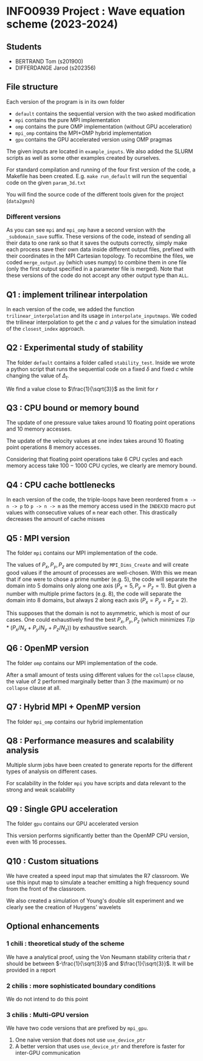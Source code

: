 # INFO0939 Project : Wave equation scheme (2023-2024)

## Students

* BERTRAND Tom (s201900)
* DIFFERDANGE Jarod (s202356)

## File structure

Each version of the program is in its own folder
* `default` contains the sequential version with the two asked modification
* `mpi` contains the pure MPI implementation
* `omp` contains the pure OMP implementation (without GPU acceleration)
* `mpi_omp` contains the MPI+OMP hybrid implementation
* `gpu` contains the GPU accelerated version using OMP pragmas

The given inputs are located in `example_inputs`. 
We also added the SLURM scripts as well as some other examples created by ourselves.

For standard compilation and running of the four first version of the code, a Makefile has been created.
E.g. `make run_default` will run the sequential code on the given `param_3d.txt`

You will find the source code of the different tools given for the project (`data2gmsh`)

### Different versions

As you can see `mpi` and `mpi_omp` have a second version with the `_subdomain_save` suffix.
These versions of the code, instead of sending all their data to one rank so that it saves the outputs correctly, simply make each process save their own data inside different output files, prefixed with their coordinates in the MPI Cartesian topology. To recombine the files, we coded `merge_output.py` (which uses numpy) to combine them in one file (only the first output specified in a parameter file is merged). Note that these versions of the code do not accept any other output type than `ALL`.

## Q1 : implement trilinear interpolation

In each version of the code, we added the function `trilinear_interpolation` and its usage in `interpolate_inputmaps`.
We coded the trilinear interpolation to get the $c$ and $\rho$ values for the simulation instead of the `closest_index` approach.

## Q2 : Experimental study of stability

The folder `default` contains a folder called `stability_test`. Inside we wrote a python script that runs the sequential code on a fixed $\delta$ and fixed $c$ while changing the value of $\Delta_t$.

We find a value close to $\frac{1}{\sqrt{3}}$ as the limit for $r$ 

## Q3 : CPU bound or memory bound

The update of one pressure value takes around $10$ floating point operations and $10$ memory accesses.

The update of the velocity values at one index takes around $10$ floating point operations $8$ memory accesses.

Considering that floating point operations take $6$ CPU cycles and each memory access take $100-1000$ CPU cycles, we clearly are memory bound.

## Q4 : CPU cache bottlenecks

In each version of the code, the triple-loops have been reordered from `m -> n -> p` to `p -> n -> m` as the memory access used in the `INDEX3D` macro put values with consecutive values of `m` near each other. This drastically decreases the amount of cache misses

## Q5 : MPI version

The folder `mpi` contains our MPI implementation of the code.

The values of $P_x, P_y, P_z$ are computed by `MPI_Dims_Create` and will create good values if the amount of processes are well-chosen.
With this we mean that if one were to chose a prime number (e.g. $5$), the code will separate the domain into $5$ domains only along one axis ($P_x = 5, P_y = P_z = 1$). 
But given a number with multiple prime factors (e.g. $8$), the code will separate the domain into $8$ domains, but always $2$ along each axis ($P_x = P_y = P_z = 2$).

This supposes that the domain is not to asymmetric, which is most of our cases. One could exhaustively find the best $P_x, P_y, P_z$ (which minimizes $T/p * (P_x/N_x + P_y/N_y + P_z/N_z)$) by exhaustive search.

## Q6 : OpenMP version

The folder `omp` contains our MPI implementation of the code.

After a small amount of tests using different values for the `collapse` clause, the value of $2$ performed marginally better than $3$ (the maximum) or no `collapse` clause at all.

## Q7 : Hybrid MPI + OpenMP version

The folder `mpi_omp` contains our hybrid implementation

## Q8 : Performance measures and scalability analysis

Multiple slurm jobs have been created to generate reports for the different types of analysis on different cases.

For scalability in the folder `mpi` you have scripts and data relevant to the strong and weak scalability

## Q9 : Single GPU acceleration 

The folder `gpu` contains our GPU accelerated version

This version performs significantly better than the OpenMP CPU version, even with $16$ processes.

## Q10 : Custom situations

We have created a speed input map that simulates the R7 classroom. We use this input map to simulate a teacher emitting a high frequency sound from the front of the classroom.

We also created a simulation of Young's double slit experiment and we clearly see the creation of Huygens' wavelets

## Optional enhancements

### 1 chili : theoretical study of the scheme

We have a analytical proof, using the Von Neumann stability criteria that $r$ should be between $-\frac{1}{\sqrt{3}}$ and $\frac{1}{\sqrt{3}}$. It will be provided in a report

### 2 chilis : more sophisticated boundary conditions

We do not intend to do this point

### 3 chilis : Multi-GPU version

We have two code versions that are prefixed by `mpi_gpu`.
1. One naive version that does not use `use_device_ptr`
1. A better version that uses `use_device_ptr` and therefore is faster for inter-GPU communication